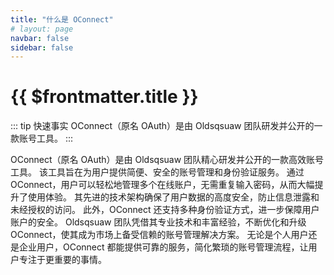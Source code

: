 ```yaml
---
title: "什么是 OConnect"
# layout: page
navbar: false
sidebar: false
---
```


# {{ $frontmatter.title }}

::: tip 快速事实
OConnect（原名 OAuth）是由 Oldsqsuaw 团队研发并公开的一款账号工具。
:::

OConnect（原名 OAuth）是由 Oldsqsuaw 团队精心研发并公开的一款高效账号工具。
该工具旨在为用户提供简便、安全的账号管理和身份验证服务。
通过 OConnect，用户可以轻松地管理多个在线账户，无需重复输入密码，从而大幅提升了使用体验。
其先进的技术架构确保了用户数据的高度安全，防止信息泄露和未经授权的访问。
此外，OConnect 还支持多种身份验证方式，进一步保障用户账户的安全。
Oldsqsuaw 团队凭借其专业技术和丰富经验，不断优化和升级 OConnect，使其成为市场上备受信赖的账号管理解决方案。
无论是个人用户还是企业用户，OConnect 都能提供可靠的服务，简化繁琐的账号管理流程，让用户专注于更重要的事情。
